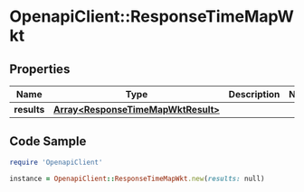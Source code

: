 # OpenapiClient::ResponseTimeMapWkt

## Properties

Name | Type | Description | Notes
------------ | ------------- | ------------- | -------------
**results** | [**Array&lt;ResponseTimeMapWktResult&gt;**](ResponseTimeMapWktResult.md) |  | 

## Code Sample

```ruby
require 'OpenapiClient'

instance = OpenapiClient::ResponseTimeMapWkt.new(results: null)
```


